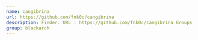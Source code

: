 ```yaml
---
name: cangibrina
url: https://github.com/fnk0c/cangibrina
description: Finder. URL : https://github.com/fnk0c/cangibrina Groups : blackarch blackarch-scanner blackarch-webapp
group: blackarch
---
```

